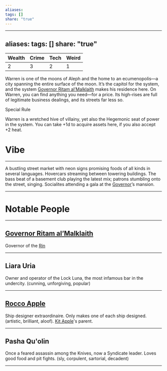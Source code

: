 ```yaml
---
aliases: 
tags: []
share: "true"
---
```

---
aliases:
tags: []
share: "true"
---
| **Wealth** | **Crime** | **Tech** | **Weird** |
| ---- | ---- | ---- | ---- |
| 2 | 3 | 2 | 1 |

Warren is one of the moons of Aleph and the home to an ecumenopolis—a city spanning the entire surface of the moon. It’s the capitol for the system, and the system [Governor Ritam al’Malklaith](../../Characters/Governor%20Ritam%20al%E2%80%99Malklaith.md) makes his residence here. On Warren, you can find anything you need—for a price. Its high-rises are full of legitimate business dealings, and its streets far less so.

Special Rule

Warren is a wretched hive of villainy, yet also the Hegemonic seat of power in the system. You can take +1d to acquire assets here, if you also accept +2 heat.

# Vibe

---

A bustling street market with neon signs promising foods of all kinds in several languages. Hovercars streaming between towering buildings. The bass beat of a basement club playing the latest mix; patrons stumbling onto the street, singing. Socialites attending a gala at the [Governor](../../Characters/Governor%20Ritam%20al%E2%80%99Malklaith.md)’s mansion.

---

# Notable People

---

## [Governor Ritam al’Malklaith](../../Characters/Governor%20Ritam%20al%E2%80%99Malklaith.md)

Governor of the [Rin](./index.md)

---

## Liara Uria

Owner and operator of the Lock Luna, the most infamous bar in the undercity. (cunning, unforgiving, popular)

---

## [Rocco Apple](../../Characters/Rocco%20Apple.md)

Ship designer extraordinaire. Only makes one of each ship designed. (artistic, brilliant, aloof). [Kit Apple](../../Characters/Kit%20Apple.md)'s parent.

---

## Pasha Qu'olin

Once a feared assassin among the Knives, now a Syndicate leader. Loves good food and pit fights. (sly, corpulent, sartorial, decadent)

---
